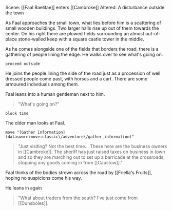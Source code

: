 Scene: [[Faal Baelitae]] enters [[Cambroke]] 
Altered: A disturbance outside the town

As Faal approaches the small town, what lies before him is a scattering of small wooden buildings. Two larger halls rise up out of them towards the center. On his right there are plowed fields surrounding an almost out-of-place stone-walled keep  with a square castle tower in the middle. 

As he comes alongside one of the fields that borders the road, there is a gathering of people lining the edge. He walks over to see what's going on. 

`proceed outside`

He joins the people lining the side of the road just as a procession of well dressed people come past, with horses and a cart. There are some armoured individuals among them. 

Faal leans into a human gentleman next to him. 
>"What's going on?"

`block time`

The older man looks at Faal.
```iron-vault-mechanics
move "[Gather Information](datasworn:move:classic\/adventure\/gather_information)"
```

>"Just visiting? Not the best time... These here are the business owners in [[Cambroke]]. The sheriff has just raised taxes on business in town and so they are marching out to set up a barricade at the crossroads, stopping any goods coming in from [[Caustow]]."

Faal thinks of the bodies strewn across the road by [[Friella's Fruits]], hoping no suspicions come his way. 

He leans in again
>"What about traders from the south? I've just come from [[Dunsboles]].